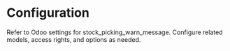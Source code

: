 # Configuration

Refer to Odoo settings for stock_picking_warn_message. Configure related models, access rights, and options as needed.

